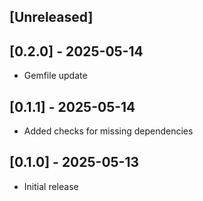 ## [Unreleased]

## [0.2.0] - 2025-05-14

- Gemfile update

## [0.1.1] - 2025-05-14

- Added checks for missing dependencies

## [0.1.0] - 2025-05-13

- Initial release
